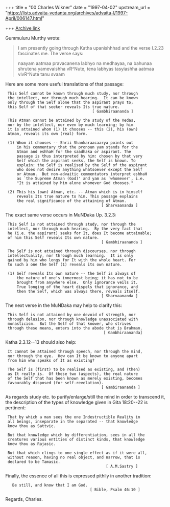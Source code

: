 +++
title = "00 Charles Wikner"
date = "1997-04-02"
upstream_url = "https://lists.advaita-vedanta.org/archives/advaita-l/1997-April/006147.html"

+++
[Archive link](https://lists.advaita-vedanta.org/archives/advaita-l/1997-April/006147.html)

Gummuluru Murthy <gmurthy at MORGAN.UCS.MUN.CA> wrote:

> I am presently going through Katha upanishhhad and the verse I.2.23
> fascinates me.  The verse says:
>
> naayam aatmaa pravacanena labhyo na medhayaa, na bahunaa shrutena
> yamevaishha vR^Nute, tena labhyas tasyiashha aatmaa vivR^Nute tanu svaam

Here are some more useful translations of that passage:

     This Self cannot be known through much study, nor through
     the intellect, nor through much hearing.  It can be known
     only through the Self alone that the aspirant prays to;
     this Self of that seeker reveals Its true nature.
                                          [ Gambhiraananda ]

     This Atman cannot be attained by the study of the Vedas,
     nor by the intellect, nor even by much learning; by him
     it is attained whom (1) it chooses -- this (2), his (own)
     Atman, reveals its own (real) form.

     (1) Whom it chooses -- Shrii Shankaraacaarya points out
         in his commentary that the pronoun yam stands for the
         Atman and eshhaH for the saadhaka or aspirant. The
         passage is thus interpreted by him: chosen by that very
         Self which the aspirant seeks, the Self is known. To
         explain: the Self is realised by the Self of the aspirant
         who does not desire anything whatsoever except the Self
         or Atman.  But non-advaitic commentators interpret eshhaH
         as `the Supreme Atman (God)' and yam as `whomever', i.e.
         "It is attained by him alone whomever God chooses."

     (2) This his (own) Atman, etc. -- Atman which is in himself
         reveals Its true nature to him. This passage explains
         the real significance of the attaining of Atman.
                                              [ Sharvaananda ]

The exact same verse occurs in MuNDaka Up. 3.2.3:

     This Self is not attained through study, nor through the
     intellect, nor through much hearing.  By the very fact that
     he (i.e. the aspirant) seeks for It, does It become attainable;
     of him this Self reveals Its own nature.
                                              [ Gambhiraananda ]

     The Self is not attained through discourses, nor through
     intellectuality, nor through much learning.  It is only
     gained by him who longs for It with the whole heart. For
     to such a one the Self (1) reveals its own nature.

     (1) Self reveals Its own nature -- the Self is always of
         the nature of one's innermost being; it has not to be
         brought from anywhere else.  Only ignorance veils it.
         True longing of the heart dispels that ignorance, and
         then the Self, which was always there, reveals itself.
                                              [ Sharvaananda ]

The next verse in the MuNDaka may help to clarify this:

     This Self is not attained by one devoid of strength, nor
     through delusion, nor through knowledge unassociated with
     monasticism.  But the Self of that knower, who strives
     through these means, enters into the abode that is Brahman.
                                               [ Gambhiraananda]

Katha 2.3.12--13 should also help:

     It cannot be attained through speech, nor through the mind,
     nor through the eye.  How can It be known to anyone apart
     from him who speaks of It as existing?

     The Self is (first) to be realised as existing, and (then)
     as It really is.  Of these two (aspects), the real nature
     of the Self that has been known as merely existing, becomes
     favourably disposed (for self-revelation).
                                              [ Gambiraananda ]

As regards study etc. to purify/enlarge/still the mind in order
to transcend it, the description of the types of knowledge given
in Gita 18:20--22 is pertinent:

     That by which a man sees the one Indestructible Reality in
     all beings, inseparate in the separated -- that knowledge
     know thou as Sattvic.

     But that knowledge which by differentiation, sees in all the
     creatures various entities of distinct kinds, that knowledge
     know thou as Rajasic.

     But that which clings to one single effect as if it were all,
     without reason, having no real object, and narrow, that is
     declared to be Tamasic.
                                                [ A.M.Sastry ]

Finally, the essence of all this is expressed pithily in another
tradition:

       Be still, and know that I am God.
                                         [ Bible, Psalm 46:10 ]

Regards, Charles.

